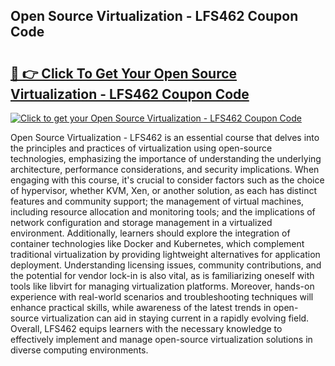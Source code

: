 ## Open Source Virtualization - LFS462 Coupon Code

# <h2><a href="https://gitdownloader.com/linuxfoundation.php">🔗 👉 Click To Get Your Open Source Virtualization - LFS462 Coupon Code</a></h2>

[![Click to get your Open Source Virtualization - LFS462 Coupon Code](https://gitdownloader.com/linuxfoundation.jpg)](https://gitdownloader.com/linuxfoundation.php)

Open Source Virtualization - LFS462 is an essential course that delves into the principles and practices of virtualization using open-source technologies, emphasizing the importance of understanding the underlying architecture, performance considerations, and security implications. When engaging with this course, it's crucial to consider factors such as the choice of hypervisor, whether KVM, Xen, or another solution, as each has distinct features and community support; the management of virtual machines, including resource allocation and monitoring tools; and the implications of network configuration and storage management in a virtualized environment. Additionally, learners should explore the integration of container technologies like Docker and Kubernetes, which complement traditional virtualization by providing lightweight alternatives for application deployment. Understanding licensing issues, community contributions, and the potential for vendor lock-in is also vital, as is familiarizing oneself with tools like libvirt for managing virtualization platforms. Moreover, hands-on experience with real-world scenarios and troubleshooting techniques will enhance practical skills, while awareness of the latest trends in open-source virtualization can aid in staying current in a rapidly evolving field. Overall, LFS462 equips learners with the necessary knowledge to effectively implement and manage open-source virtualization solutions in diverse computing environments.
